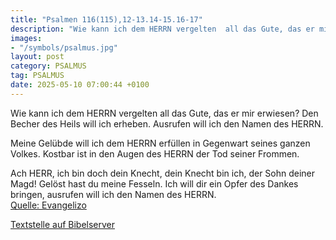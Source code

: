 ```yaml
---
title: "Psalmen 116(115),12-13.14-15.16-17"
description: "Wie kann ich dem HERRN vergelten  all das Gute, das er mir erwiesen? Den Becher des Heils will ich erheben.  Ausrufen will ich den Namen des HERRN.  Meine Gelübde will ich dem HERRN erfüllen  in Gegenwart seines ganzen Volkes. Kostbar ist in den Augen des HERRN  der Tod seine...."
images:
- "/symbols/psalmus.jpg"
layout: post
category: PSALMUS
tag: PSALMUS
date: 2025-05-10 07:00:44 +0100
---
```

Wie kann ich dem HERRN vergelten 
all das Gute, das er mir erwiesen?
Den Becher des Heils will ich erheben. 
Ausrufen will ich den Namen des HERRN.

Meine Gelübde will ich dem HERRN erfüllen 
in Gegenwart seines ganzen Volkes.
Kostbar ist in den Augen des HERRN 
der Tod seiner Frommen.<!--more-->

Ach HERR, ich bin doch dein Knecht, 
dein Knecht bin ich, der Sohn deiner Magd! 
Gelöst hast du meine Fesseln.
Ich will dir ein Opfer des Dankes bringen, 
ausrufen will ich den Namen des HERRN.<br>
[Quelle: Evangelizo](https://evangeliumtagfuertag.org/DE/gospel)

[Textstelle auf Bibelserver](https://www.bibleserver.com/EU/ps116(115),12-13.14-15.16-17)
